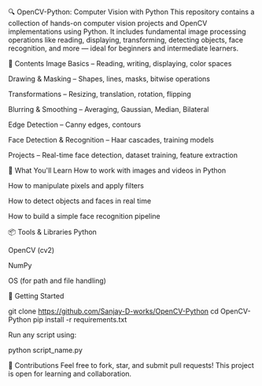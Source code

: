 🔍 OpenCV-Python: Computer Vision with Python
This repository contains a collection of hands-on computer vision projects and OpenCV implementations using Python. It includes fundamental image processing operations like reading, displaying, transforming, detecting objects, face recognition, and more — ideal for beginners and intermediate learners.

📁 Contents
Image Basics – Reading, writing, displaying, color spaces

Drawing & Masking – Shapes, lines, masks, bitwise operations

Transformations – Resizing, translation, rotation, flipping

Blurring & Smoothing – Averaging, Gaussian, Median, Bilateral

Edge Detection – Canny edges, contours

Face Detection & Recognition – Haar cascades, training models

Projects – Real-time face detection, dataset training, feature extraction

🧠 What You'll Learn
How to work with images and videos in Python

How to manipulate pixels and apply filters

How to detect objects and faces in real time

How to build a simple face recognition pipeline

📦 Tools & Libraries
Python

OpenCV (cv2)

NumPy

OS (for path and file handling)

🚀 Getting Started

git clone https://github.com/Sanjay-D-works/OpenCV-Python
cd OpenCV-Python
pip install -r requirements.txt

Run any script using:

python script_name.py

🙌 Contributions
Feel free to fork, star, and submit pull requests! This project is open for learning and collaboration.
